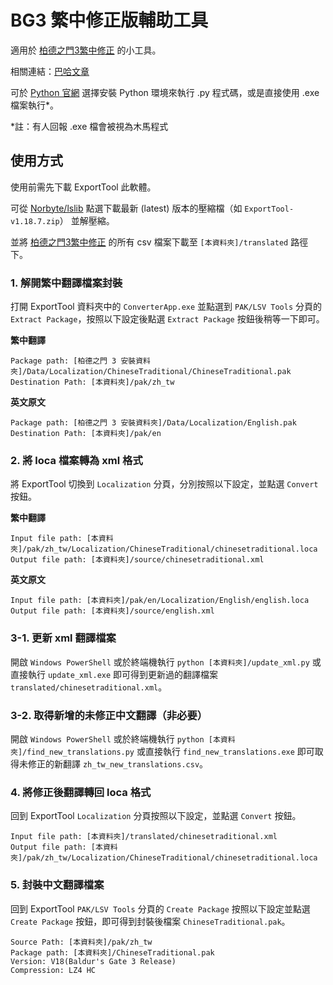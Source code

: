# BG3 繁中修正版輔助工具

適用於 [柏德之門3繁中修正](https://paratranz.cn/projects/7918) 的小工具。

相關連結：[巴哈文章](https://forum.gamer.com.tw/C.php?bsn=2954&snA=5347&tnum=11)

可於 [Python 官網](https://www.python.org/downloads/) 選擇安裝 Python 環境來執行 .py 程式碼，或是直接使用 .exe 檔案執行*。

*註：有人回報 .exe 檔會被視為木馬程式

## 使用方式

使用前需先下載 ExportTool 此軟體。

可從 [Norbyte/lslib](https://github.com/Norbyte/lslib/releases) 點選下載最新 (latest) 版本的壓縮檔（如 ` ExportTool-v1.18.7.zip `） 並解壓縮。

並將 [柏德之門3繁中修正](https://paratranz.cn/projects/7918) 的所有 csv 檔案下載至 `[本資料夾]/translated` 路徑下。

### 1. 解開繁中翻譯檔案封裝

打開 ExportTool 資料夾中的 `ConverterApp.exe` 並點選到 `PAK/LSV Tools` 分頁的 `Extract Package`，按照以下設定後點選 `Extract Package` 按鈕後稍等一下即可。

**繁中翻譯**
```plain
Package path: [柏德之門 3 安裝資料夾]/Data/Localization/ChineseTraditional/ChineseTraditional.pak
Destination Path: [本資料夾]/pak/zh_tw
```

**英文原文**
```plain
Package path: [柏德之門 3 安裝資料夾]/Data/Localization/English.pak
Destination Path: [本資料夾]/pak/en
```

### 2. 將 loca 檔案轉為 xml 格式

將 ExportTool 切換到 `Localization` 分頁，分別按照以下設定，並點選 `Convert` 按鈕。

**繁中翻譯**

```plain
Input file path: [本資料夾]/pak/zh_tw/Localization/ChineseTraditional/chinesetraditional.loca
Output file path: [本資料夾]/source/chinesetraditional.xml
```

**英文原文**

```plain
Input file path: [本資料夾]/pak/en/Localization/English/english.loca
Output file path: [本資料夾]/source/english.xml
```

### 3-1. 更新 xml 翻譯檔案

開啟 `Windows PowerShell` 或於終端機執行 `python [本資料夾]/update_xml.py` 或直接執行 `update_xml.exe` 即可得到更新過的翻譯檔案 `translated/chinesetraditional.xml`。

### 3-2. 取得新增的未修正中文翻譯（非必要）

開啟 `Windows PowerShell` 或於終端機執行 `python [本資料夾]/find_new_translations.py` 或直接執行 `find_new_translations.exe` 即可取得未修正的新翻譯 `zh_tw_new_translations.csv`。

### 4. 將修正後翻譯轉回 loca 格式

回到 ExportTool `Localization` 分頁按照以下設定，並點選 `Convert` 按鈕。

```plain
Input file path: [本資料夾]/translated/chinesetraditional.xml
Output file path: [本資料夾]/pak/zh_tw/Localization/ChineseTraditional/chinesetraditional.loca
```

### 5. 封裝中文翻譯檔案

回到 ExportTool `PAK/LSV Tools` 分頁的 `Create Package` 按照以下設定並點選 `Create Package` 按鈕，即可得到封裝後檔案 `ChineseTraditional.pak`。

```plain
Source Path: [本資料夾]/pak/zh_tw
Package path: [本資料夾]/ChineseTraditional.pak
Version: V18(Baldur's Gate 3 Release)
Compression: LZ4 HC
```